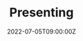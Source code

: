 ---
title: Presenting
description: Steph's speaker space
date: 2022-07-05T09:00:00Z
menu: 
  main:
    weight: 3
    identifier: presenting
---